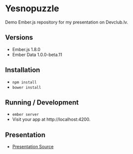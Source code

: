 # Yesnopuzzle

Demo Ember.js repository for my presentation on Devclub.lv. 

## Versions
* Ember.js 1.8.0
* Ember Data 1.0.0-beta.11  

## Installation

* `npm install`
* `bower install`

## Running / Development

* `ember server`
* Visit your app at http://localhost:4200.

## Presentation

* [Presentation Source](https://github.com/RuslanZavacky/yesnopuzzle-presentation)


